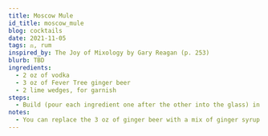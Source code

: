 ```yaml
---
title: Moscow Mule
id_title: moscow_mule
blog: cocktails
date: 2021-11-05
tags: ⚖️, rum
inspired_by: The Joy of Mixology by Gary Reagan (p. 253)
blurb: TBD
ingredients:
  - 2 oz of vodka
  - 3 oz of Fever Tree ginger beer
  - 2 lime wedges, for garnish
steps:
  - Build (pour each ingredient one after the other into the glass) in an ice-filled highball glass. Add the garnish.
notes:
  - You can replace the 3 oz of ginger beer with a mix of ginger syrup and club soda to make the cocktail have a little less of a kick. I've yet to try this so I'm not exactly sure on the proportions yet.
---
```

